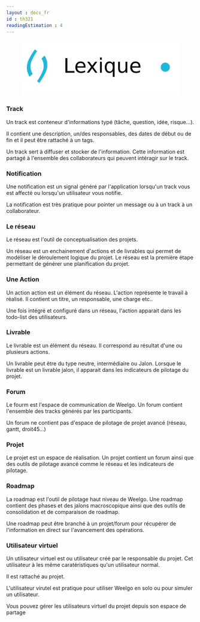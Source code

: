 ```yaml
---
layout : docs_fr
id : th321
readingEstimation : 4
---
```


<p align="center">
<img src="lexique.jpg">
</p>


### Track

Un track est conteneur d'informations typé (tâche, question, idée, risque...). 

Il contient une description, un/des responsables, des dates de début ou de fin et il peut être rattaché à un tags. 

Un track sert à diffuser et stocker de l'information. Cette information est partagé à l'ensemble des collaborateurs qui peuvent intéragir sur le track. 


### Notification

Une notification est un signal généré par l'application lorsqu'un track vous est affecté ou lorsqu'un utilisateur vous notifie. 

La notification est très pratique pour pointer un message ou à un track à un collaborateur. 

### Le réseau

Le réseau est l'outil de conceptualisation des projets. 

Un réseau est un enchainement d'actions et de livrables qui permet de modéliser le déroulement logique du projet. Le réseau est la première étape permettant de générer une planification du projet.

### Une Action 

Un action action est un élément du réseau. L'action représente le travail à réalisé. Il contient un titre, un responsable, une charge etc..

Une fois intégré et configuré dans un réseau, l'action apparait dans les todo-list des utilisateurs. 

### Livrable

Le livrable est un élément du réseau. Il correspond au résultat d'une ou plusieurs actions.

Un livrable peut être du type neutre, intermédiaire ou Jalon. Lorsque le livrable est un livrable jalon, il apparait dans les indicateurs de pilotage du projet. 

### Forum

Le fourm est l'espace de communication de Weelgo. Un forum contient l'ensemble des tracks générés par les participants. 

Un forum ne contient pas d'espace de pilotage de projet avancé (réseau, gantt, droit45...)

### Projet

Le projet est un espace de réalisation. Un projet contient un forum ainsi que des outils de pilotage avancé comme le réseau et les indicateurs de pilotage. 

### Roadmap

La roadmap est l'outil de pilotage haut niveau de Weelgo. Une roadmap contient des phases et des jalons macroscopique ainsi que des outils de consolidation et de comparaison de roadmap. 

Une roadmap peut être branché à un projet/forum pour récupérer de l'information en direct sur l'avancement des opérations. 

### Utilisateur virtuel

Un utilisateur virtuel est ou utilisateur créé par le responsable du projet. Cet utilisateur à les même caratéristiques qu'un utilisateur normal.

Il est rattaché au projet. 

L'utilisateur virutel est pratique pour utiliser Weelgo en solo ou pour simuler un utilisateur. 

Vous pouvez gérer les utilisateurs virtuel du projet depuis son espace de partage 

